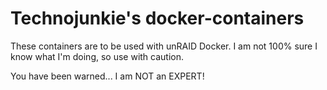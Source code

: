 # Technojunkie's docker-containers
These containers are to be used with unRAID Docker. I am not 100% sure I know what I'm doing, so use with caution.

You have been warned... I am NOT an EXPERT!
